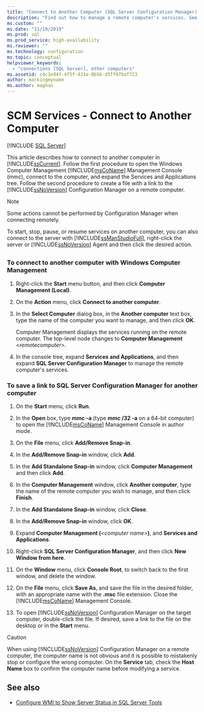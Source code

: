 ```yaml
---
title: "Connect to Another Computer (SQL Server Configuration Manager) | Microsoft Docs"
description: "Find out how to manage a remote computer's services. See how to use SQL Server Configuration Manager or SQL Server Management Studio for this task."
ms.custom: ""
ms.date: "11/19/2019"
ms.prod: sql
ms.prod_service: high-availability
ms.reviewer: ""
ms.technology: configuration
ms.topic: conceptual
helpviewer_keywords: 
  - "connections [SQL Server], other computers"
ms.assetid: c4c1e94f-4f5f-431e-8b5b-d5ff97baf723
author: markingmyname
ms.author: maghan
---
```

# SCM Services - Connect to Another Computer

 [!INCLUDE [SQL Server](../../includes/applies-to-version/sqlserver.md)]

This article describes how to connect to another computer in [!INCLUDE[ssCurrent](../../includes/sscurrent-md.md)]. Follow the first procedure to open the Windows Computer Management [!INCLUDE[msCoName](../../includes/msconame-md.md)] Management Console (mmc), connect to the computer, and expand the Services and Applications tree. Follow the second procedure to create a file with a link to the [!INCLUDE[ssNoVersion](../../includes/ssnoversion-md.md)] Configuration Manager on a remote computer.

> [!NOTE]
> Some actions cannot be performed by Configuration Manager when connecting remotely.

To start, stop, pause, or resume services on another computer, you can also connect to the server with [!INCLUDE[ssManStudioFull](../../includes/ssmanstudiofull-md.md)], right-click the server or [!INCLUDE[ssNoVersion](../../includes/ssnoversion-md.md)] Agent and then click the desired action.

## <a name="SSMSProcedure"></a>

### To connect to another computer with Windows Computer Management

1. Right-click the **Start** menu button, and then click **Computer Management (Local)**.
2. On the **Action** menu, click **Connect to another computer**.
3. In the **Select Computer** dialog box, in the **Another computer** text box, type the name of the computer you want to manage, and then click **OK**.

   Computer Management displays the services running on the remote computer. The top-level node changes to **Computer Management** \<*remotecomputer*>.

4. In the console tree, expand **Services and Applications**, and then expand **SQL Server Configuration Manager** to manage the remote computer's services.

### To save a link to SQL Server Configuration Manager for another computer

1. On the **Start** menu, click **Run**.

2. In the **Open** box, type **mmc -a** (type **mmc /32 -a** on a 64-bit computer) to open the [!INCLUDE[msCoName](../../includes/msconame-md.md)] Management Console in author mode.
3. On the **File** menu, click **Add/Remove Snap-in**.
4. In the **Add/Remove Snap-in** window, click **Add**.
5. In the **Add Standalone Snap-in** window, click **Computer Management** and then click **Add**.
6. In the **Computer Management** window, click **Another computer**, type the name of the remote computer you wish to manage, and then click **Finish**.
7. In the **Add Standalone Snap-in** window, click **Close**.
8. In the **Add/Remove Snap-in** window, click **OK**.
9. Expand **Computer Management (**_\<computer name>_**)**, and **Services and Applications**.
10. Right-click **SQL Server Configuration Manager**, and then click **New Window from here**.
11. On the **Window** menu, click **Console Root**, to switch back to the first window, and delete the window.
12. On the **File** menu, click **Save As**, and save the file in the desired folder, with an appropriate name with the **.msc** file extension. Close the [!INCLUDE[msCoName](../../includes/msconame-md.md)] Management Console.
13. To open [!INCLUDE[ssNoVersion](../../includes/ssnoversion-md.md)] Configuration Manager on the target computer, double-click the file. If desired, save a link to the file on the desktop or in the **Start** menu.

> [!CAUTION]
> When using [!INCLUDE[ssNoVersion](../../includes/ssnoversion-md.md)] Configuration Manager on a remote computer, the computer name is not obvious and it is possible to mistakenly stop or configure the wrong computer. On the **Service** tab, check the **Host Name** box to confirm the computer name before modifying a service.

## See also

- [Configure WMI to Show Server Status in SQL Server Tools](../../ssms/configure-wmi-to-show-server-status-in-sql-server-tools.md)
